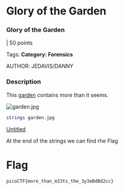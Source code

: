 # Glory of the Garden

### Glory of the Garden

| 50 points

Tags: **Category: Forensics**

AUTHOR: JEDAVIS/DANNY

### Description

This [garden](https://jupiter.challenges.picoctf.org/static/d0e1ffb10fc0017c6a82c57900f3ffe3/garden.jpg) contains more than it seems.

![garden.jpg](Glory%20of%20the%20Garden%203b379faff8d14fafbe0d7bec6ce83648/garden.jpg)

```bash
strings garden.jpg
```

[Untitled](Glory%20of%20the%20Garden%203b379faff8d14fafbe0d7bec6ce83648/Untitled.txt)

At the end of the strings we can find rhe Flag 

# Flag

```bash
picoCTF{more_than_m33ts_the_3y3eBdBd2cc}
```
